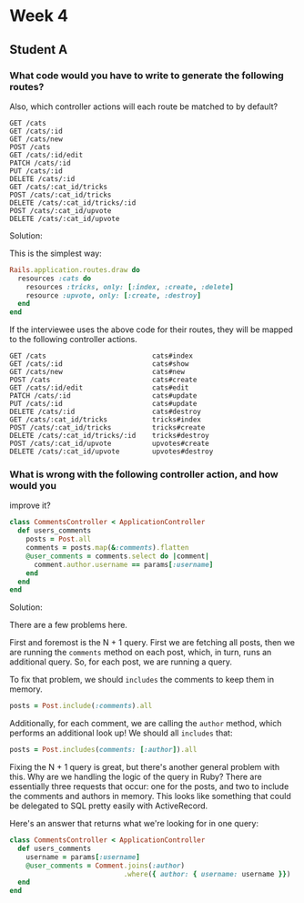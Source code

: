 # Week 4

## Student A

### What code would you have to write to generate the following routes?

Also, which controller actions will each route be matched to by default?

```
GET /cats
GET /cats/:id
GET /cats/new
POST /cats
GET /cats/:id/edit
PATCH /cats/:id
PUT /cats/:id
DELETE /cats/:id
GET /cats/:cat_id/tricks
POST /cats/:cat_id/tricks
DELETE /cats/:cat_id/tricks/:id
POST /cats/:cat_id/upvote
DELETE /cats/:cat_id/upvote
```

Solution:

This is the simplest way:

```ruby
Rails.application.routes.draw do
  resources :cats do
    resources :tricks, only: [:index, :create, :delete]
    resource :upvote, only: [:create, :destroy]
  end
end
```

If the interviewee uses the above code for their routes, they will be
mapped to the following controller actions.

```
GET /cats                          cats#index
GET /cats/:id                      cats#show
GET /cats/new                      cats#new
POST /cats                         cats#create
GET /cats/:id/edit                 cats#edit
PATCH /cats/:id                    cats#update
PUT /cats/:id                      cats#update
DELETE /cats/:id                   cats#destroy
GET /cats/:cat_id/tricks           tricks#index
POST /cats/:cat_id/tricks          tricks#create
DELETE /cats/:cat_id/tricks/:id    tricks#destroy
POST /cats/:cat_id/upvote          upvotes#create
DELETE /cats/:cat_id/upvote        upvotes#destroy
```

### What is wrong with the following controller action, and how would you
improve it?

``` ruby
class CommentsController < ApplicationController
  def users_comments
    posts = Post.all
    comments = posts.map(&:comments).flatten
    @user_comments = comments.select do |comment|
      comment.author.username == params[:username]
    end
  end
end
```

Solution:

There are a few problems here.

First and foremost is the N + 1 query. First we are fetching all posts,
then we are running the `comments` method on each post, which, in turn,
runs an additional query. So, for each post, we are running a query.

To fix that problem, we should `includes` the comments to keep them in
memory.

``` ruby
posts = Post.include(:comments).all
```

Additionally, for each comment, we are calling the `author` method,
which performs an additional look up! We should all `includes` that:

``` ruby
posts = Post.includes(comments: [:author]).all
```

Fixing the N + 1 query is great, but there's another general problem
with this. Why are we handling the logic of the query in Ruby? There are
essentially three requests that occur: one for the posts, and two to
include the comments and authors in memory. This looks like something
that could be delegated to SQL pretty easily with ActiveRecord.

Here's an answer that returns what we're looking for in one query:

``` ruby
class CommentsController < ApplicationController
  def users_comments
    username = params[:username]
    @user_comments = Comment.joins(:author)
                            .where({ author: { username: username }})
  end
end
```
